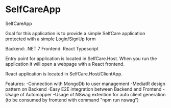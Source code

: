 # SelfCareApp
 SelfCareApp

Goal for this application is to provide a simple SelfCare application protected with a simple Login/SignUp form 

Backend: .NET 7
Frontend: React Typescript

Entry point for application is located in SelfCare.Host. When you run the application it will open a webpage with a React frontend.

React application is located in SelfCare.Host/ClientApp.




Features:
-Connection with MongoDb to user management
-MediatR design pattern on Backend
-Easy E2E integration between Backend and Frontend
-Usage of Automapper
-Usage of NSwag extention for auto client generation (to be consumed by frontend with command "npm run nswag")
